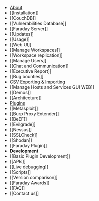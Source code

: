 * [About](https://github.com/infobyte/faraday/wiki)
* [[Installation]]
 * [[CouchDB]]
 * [[Vulnerabilities Database]]
 * [[Faraday Server]]
* [[Updates]]
* [[Usage]]
 * [[Web UI]]
 * [[Manage Workspaces]]
 * [[Workspace replication]]
 * [[Manage Users]]
 * [[Chat and Communication]]
 * [[Executive Report]]
 * [[Bug bounties]]
 * [CSV Exporting & Importing](https://github.com/infobyte/faraday/wiki/Exporting-the-information) 
 * [[Manage Hosts and Services GUI WEB]]
* [[Demos]]
* [[Architecture]]
* [Plugins](https://github.com/infobyte/faraday/wiki/Plugin-List)
 * [[Metasploit]]
 * [[Burp Proxy Extender]]
 * [[BeEF]]
 * [[Evilgrade]]
 * [[Nessus]]
 * [[SSLCheck]]
 * [[Shodan]]
 * [[Faraday Plugin]]
* **Development**
 * [[Basic Plugin Development]]
 * [[APIs]]
 * [[Live debugging]]
* [[Scripts]]
* [[Version comparison]]
* [[Faraday Awards]]
* [[FAQ]]
* [[Contact us]]